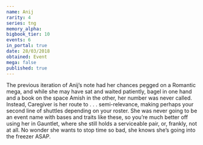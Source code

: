 ```yaml
---
name: Anij
rarity: 4
series: tng
memory_alpha:
bigbook_tier: 10
events: 6
in_portal: true
date: 28/03/2018
obtained: Event
mega: false
published: true
---
```


The previous iteration of Anij’s note had her chances pegged on a Romantic mega, and while she may have sat and waited patiently, bagel in one hand and a book on the space Amish in the other, her number was never called. Instead, Caregiver is her route to . . . semi-relevance, making perhaps your second line of shuttles depending on your roster. She was never going to be an event name with bases and traits like these, so you’re much better off using her in Gauntlet, where she still holds a serviceable pair, or, frankly, not at all. No wonder she wants to stop time so bad, she knows she’s going into the freezer ASAP.
